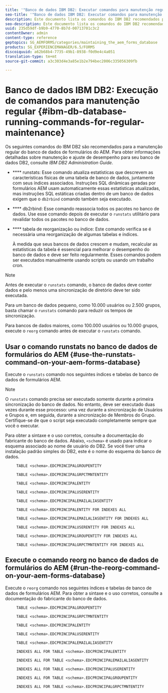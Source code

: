```yaml
---
title: '"Banco de dados IBM DB2: Executar comandos para manutenção regular"'
seo-title: '"Banco de dados IBM DB2: Executar comandos para manutenção regular"'
description: Este documento lista os comandos do IBM DB2 recomendados para a manutenção regular do banco de dados de formulários do AEM.
seo-description: Este documento lista os comandos do IBM DB2 recomendados para a manutenção regular do banco de dados de formulários do AEM.
uuid: 235d59df-b9b9-4770-8b7d-00713701c3c2
contentOwner: admin
content-type: reference
geptopics: SG_AEMFORMS/categories/maintaining_the_aem_forms_database
products: SG_EXPERIENCEMANAGER/6.5/FORMS
discoiquuid: a62b68b4-7735-49b1-8938-f0d9e4c4a051
translation-type: tm+mt
source-git-commit: a3c303d4e3a85e1b2e794bec2006c335056309fb

---
```



# Banco de dados IBM DB2: Execução de comandos para manutenção regular {#ibm-db-database-running-commands-for-regular-maintenance}

Os seguintes comandos do IBM DB2 são recomendados para a manutenção regular do banco de dados de formulários do AEM. Para obter informações detalhadas sobre manutenção e ajuste de desempenho para seu banco de dados DB2, consulte *IBM DB2 Administration Guide*.

* **** runstats: Esse comando atualiza estatísticas que descrevem as características físicas de uma tabela de banco de dados, juntamente com seus índices associados. Instruções SQL dinâmicas geradas por formulários AEM usam automaticamente essas estatísticas atualizadas, mas instruções SQL estáticas criadas dentro de um banco de dados exigem que o `db2rbind` comando também seja executado.
* **** db2rbind: Esse comando reassocia todos os pacotes no banco de dados. Use esse comando depois de executar o `runstats` utilitário para revalidar todos os pacotes no banco de dados.
* **** tabela de reorganização ou índice: Este comando verifica se é necessária uma reorganização de algumas tabelas e índices.

   À medida que seus bancos de dados crescem e mudam, recalcular as estatísticas da tabela é essencial para melhorar o desempenho do banco de dados e deve ser feito regularmente. Esses comandos podem ser executados manualmente usando scripts ou usando um trabalho cron.

>[!NOTE]
>
>Antes de executar o `runstats` comando, o banco de dados deve conter dados e pelo menos uma sincronização de diretório deve ter sido executada.

Para um banco de dados pequeno, como 10.000 usuários ou 2.500 grupos, basta chamar o `runstats` comando para reduzir os tempos de sincronização.

Para bancos de dados maiores, como 100.000 usuários ou 10.000 grupos, execute o `reorg` comando antes de executar o `runstats` comando.

## Usar o comando runstats no banco de dados de formulários do AEM {#use-the-runstats-command-on-your-aem-forms-database}

Execute o `runstats` comando nos seguintes índices e tabelas de banco de dados de formulários AEM.

>[!NOTE]
>
>O `runstats` comando precisa ser executado somente durante a primeira sincronização do banco de dados. No entanto, deve ser executado duas vezes durante esse processo: uma vez durante a sincronização de Usuários e Grupos e, em seguida, durante a sincronização de Membros do Grupo. Certifique-se de que o script seja executado completamente sempre que você o executar.

Para obter a sintaxe e o uso corretos, consulte a documentação do fabricante do banco de dados. Abaixo, `<schema>` é usado para indicar o esquema associado ao nome de usuário do DB2. Se você tiver uma instalação padrão simples do DB2, este é o nome do esquema do banco de dados.

```as3
     TABLE <schema>.EDCPRINCIPALGROUPENTITY
 
     TABLE <schema>.EDCPRINCIPALGRPCTMNTENTITY
 
     TABLE <schema>.EDCPRINCIPALENTITY
 
     TABLE <schema>.EDCPRINCIPALUSERENTITY
 
     TABLE <schema>.EDCPRINCIPALEMAILALIASENTITY
 
     TABLE <schema>.EDCPRINCIPALENTITY FOR INDEXES ALL
 
     TABLE <schema>.EDCPRINCIPALEMAILALIASENTITY FOR INDEXES ALL
 
     TABLE <schema>.EDCPRINCIPALUSERENTITY FOR INDEXES ALL
 
     TABLE <schema>.EDCPRINCIPALGROUPENTITY FOR INDEXES ALL
 
     TABLE <schema>.EDCPRINCIPALGRPCTMNTENTITY FOR INDEXES ALL
```

## Execute o comando reorg no banco de dados de formulários do AEM {#run-the-reorg-command-on-your-aem-forms-database}

Execute o `reorg` comando nos seguintes índices e tabelas de banco de dados de formulários AEM. Para obter a sintaxe e o uso corretos, consulte a documentação do fabricante do banco de dados.

```as3
     TABLE <schema>.EDCPRINCIPALGROUPENTITY
 
     TABLE <schema>.EDCPRINCIPALGRPCTMNTENTITY
 
     TABLE <schema>.EDCPRINCIPALENTITY
 
     TABLE <schema>.EDCPRINCIPALUSERENTITY
 
     TABLE <schema>.EDCPRINCIPALEMAILALIASENTITY
 
     INDEXES ALL FOR TABLE <schema>.EDCPRINCIPALENTITY
 
     INDEXES ALL FOR TABLE <schema>.EDCPRINCIPALEMAILALIASENTITY
 
     INDEXES ALL FOR TABLE <schema>.EDCPRINCIPALUSERENTITY
 
     INDEXES ALL FOR TABLE <schema>.EDCPRINCIPALGROUPENTITY
 
     INDEXES ALL FOR TABLE <schema>.EDCPRINCIPALGRPCTMNTENTITY
```

